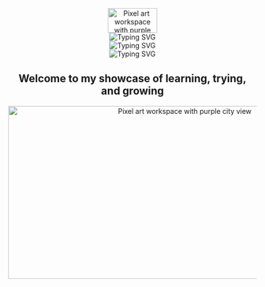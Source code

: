 <div align="center">

  <div>
<div>
 
 <img src="https://github.com/user-attachments/assets/efe542ad-34f5-42d4-a4cf-adbf0e202529" width="100" height='50' alt="Pixel art workspace with purple city view">
</div>
<img src="https://readme-typing-svg.herokuapp.com?font=Press+Start+2P&size=20&duration=1&pause=1000&color=9B59B6&center=true&vCenter=true&width=435&lines=HI,+I+AM+KANTO" alt="Typing SVG" />

<div align="center">
<div align="center">
  <div style="text-align: center; margin: 0; padding: 0;">
    <img src="https://readme-typing-svg.herokuapp.com?font=Press+Start+2P&size=18&duration=1&pause=1000&color=FF69B4&vCenter=true&width=435&lines=I+AM+A" alt="Typing SVG" style="margin: 0; padding: 0;">
  </div>
  
  <div style="text-align: center; margin: 0; padding: 0;">
    <img src="https://readme-typing-svg.herokuapp.com?font=Press+Start+2P&size=20&duration=3000&pause=1000&color=FF69B4&center=true&vCenter=true&width=500&lines=WEB+DEVELOPER;MOBILE+CODER;CS+STUDENT" alt="Typing SVG" />
  </div>
</div>

</div>

 

<div align="center">
 
  
 
  
</div>

<h2> Welcome to my showcase of learning, trying, and growing</h2>

  <div align="center">

   <img src="https://64.media.tumblr.com/23ab6ab83aa8b30dd0c5614973f75816/4436965a9c018cab-f7/s1280x1920/e5c661fdc5e9a212b20037e072f8a05d2d06df16.gifv" width="700" height='350' alt="Pixel art workspace with purple city view">
 </div>

 
</div>
